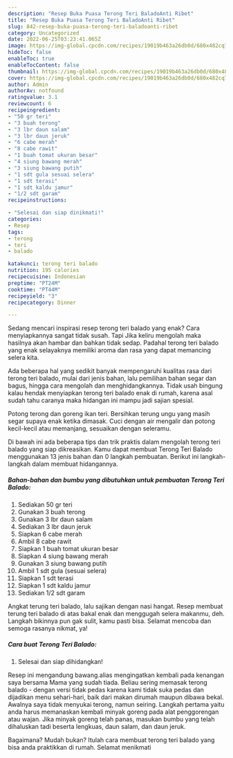 ```yaml
---
description: "Resep Buka Puasa Terong Teri BaladoAnti Ribet"
title: "Resep Buka Puasa Terong Teri BaladoAnti Ribet"
slug: 842-resep-buka-puasa-terong-teri-baladoanti-ribet
category: Uncategorized
date: 2022-06-25T03:23:41.065Z
image: https://img-global.cpcdn.com/recipes/19019b463a26db0d/680x482cq70/terong-teri-balado-foto-resep-utama.jpg
hideToc: false
enableToc: true
enableTocContent: false
thumbnail: https://img-global.cpcdn.com/recipes/19019b463a26db0d/680x482cq70/terong-teri-balado-foto-resep-utama.jpg
cover: https://img-global.cpcdn.com/recipes/19019b463a26db0d/680x482cq70/terong-teri-balado-foto-resep-utama.jpg
author: Admin
authorAv: notfound
ratingvalue: 3.1
reviewcount: 6
recipeingredient:
- "50 gr teri"
- "3 buah terong"
- "3 lbr daun salam"
- "3 lbr daun jeruk"
- "6 cabe merah"
- "8 cabe rawit"
- "1 buah tomat ukuran besar"
- "4 siung bawang merah"
- "3 siung bawang putih"
- "1 sdt gula sesuai selera"
- "1 sdt terasi"
- "1 sdt kaldu jamur"
- "1/2 sdt garam"
recipeinstructions:

- "Selesai dan siap dinikmati!"
categories:
- Resep
tags:
- terong
- teri
- balado

katakunci: terong teri balado 
nutrition: 195 calories
recipecuisine: Indonesian
preptime: "PT24M"
cooktime: "PT44M"
recipeyield: "3"
recipecategory: Dinner

---
```



Sedang mencari inspirasi resep terong teri balado yang enak? Cara menyiapkannya sangat tidak susah. Tapi Jika keliru mengolah maka hasilnya akan hambar dan bahkan tidak sedap. Padahal terong teri balado yang enak selayaknya memiliki aroma dan rasa yang dapat memancing selera kita.


Ada beberapa hal yang sedikit banyak mempengaruhi kualitas rasa dari terong teri balado, mulai dari jenis bahan, lalu pemilihan bahan segar dan bagus, hingga cara mengolah dan menghidangkannya. Tidak usah bingung kalau hendak menyiapkan terong teri balado enak di rumah, karena asal sudah tahu caranya maka hidangan ini mampu jadi sajian spesial.

Potong terong dan goreng ikan teri. Bersihkan terung ungu yang masih segar supaya enak ketika dimasak. Cuci dengan air mengalir dan potong kecil-kecil atau memanjang, sesuaikan dengan seleramu.


Di bawah ini ada beberapa tips dan trik praktis dalam mengolah terong teri balado yang siap dikreasikan. Kamu dapat membuat Terong Teri Balado menggunakan 13 jenis bahan dan 0 langkah pembuatan. Berikut ini langkah-langkah dalam membuat hidangannya.

<!--inarticleads1-->

##### Bahan-bahan dan bumbu yang dibutuhkan untuk pembuatan Terong Teri Balado:

1. Sediakan 50 gr teri
1. Gunakan 3 buah terong
1. Gunakan 3 lbr daun salam
1. Sediakan 3 lbr daun jeruk
1. Siapkan 6 cabe merah
1. Ambil 8 cabe rawit
1. Siapkan 1 buah tomat ukuran besar
1. Siapkan 4 siung bawang merah
1. Gunakan 3 siung bawang putih
1. Ambil 1 sdt gula (sesuai selera)
1. Siapkan 1 sdt terasi
1. Siapkan 1 sdt kaldu jamur
1. Sediakan 1/2 sdt garam


Angkat terung teri balado, lalu sajikan dengan nasi hangat. Resep membuat terung teri balado di atas bakal enak dan menggugah selera makanmu, deh. Langkah bikinnya pun gak sulit, kamu pasti bisa. Selamat mencoba dan semoga rasanya nikmat, ya! 

<!--inarticleads2-->

##### Cara buat Terong Teri Balado:


1. Selesai dan siap dihidangkan!

Resep ini mengandung bawang.alias mengingatkan kembali pada kenangan saya bersama Mama yang sudah tiada. Beliau sering memasak terong balado - dengan versi tidak pedas karena kami tidak suka pedas dan dijadikan menu sehari-hari, baik dari makan dirumah maupun dibawa bekal. Awalnya saya tidak menyukai terong, namun seiring. Langkah pertama yaitu anda harus memanaskan kembali minyak goreng pada alat penggorengan atau wajan. Jika minyak goreng telah panas, masukan bumbu yang telah dihaluskan tadi beserta lengkuas, daun salam, dan daun jeruk. 

Bagaimana? Mudah bukan? Itulah cara membuat terong teri balado yang bisa anda praktikkan di rumah. Selamat menikmati
